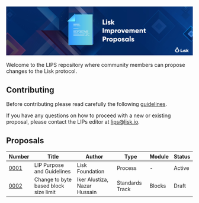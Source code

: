 ![Lisk Improvement Proposals](banner.jpg "Lisk Improvement Proposals")

Welcome to the LIPS repository where community members can propose changes to the Lisk protocol.

## Contributing

Before contributing please read carefully the following [guidelines](proposals/lip-0001.md).

If you have any questions on how to proceed with a new or existing proposal, please contact the LIPs editor at [lips@lisk.io](mailto:lips@lisk.io).

## Proposals

| Number                        | Title                                       | Author                        | Type            | Module        | Status        |
| ------------------------------|---------------------------------------------| ------------------------------| ----------------|---------------|---------------|
| [0001](proposals/lip-0001.md) | LIP Purpose and Guidelines                  | Lisk Foundation               | Process         | -             | Active        |
| [0002](proposals/lip-0002.md) | Change to byte based block size limit       | Iker Alustiza, Nazar Hussain  | Standards Track | Blocks        | Draft         |
